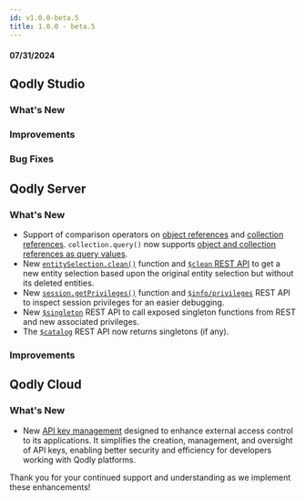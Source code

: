 ```yaml
---
id: v1.0.0-beta.5
title: 1.0.0 - beta.5
---
```



#### 07/31/2024

## Qodly Studio

<h3> What's New </h3>

<h3>Improvements </h3>

<h3>Bug Fixes </h3>

## Qodly Server

<h3> What's New </h3>


- Support of comparison operators on [object references](../language/basics/lang-object.md#object-operators) and [collection references](../language/basics/lang-collection.md#collection-operators). `collection.query()` now supports [object and collection references as query values](../language/CollectionClass.md#object-or-collection-reference-as-value).
- New [`entitySelection.clean()`](../language/EntitySelectionClass.md#clean) function and [`$clean` REST API](../API/$clean.md) to get a new entity selection based upon the original entity selection but without its deleted entities.
- New [`session.getPrivileges()`](../language/SessionClass.md#getprivileges) function and [`$info/privileges`](../API/$info.md) REST API to inspect session privileges for an easier debugging.
- New [`$singleton`](../API/$singleton.md) REST API to call exposed singleton functions from REST and new associated privileges.
- The [`$catalog`](../API/$catalog.md) REST API now returns singletons (if any).




<h3>Improvements </h3>




## Qodly Cloud

<h3> What's New </h3>

- New [API key management](../cloud/api-key.md) designed to enhance external access control to its applications. It simplifies the creation, management, and oversight of API keys, enabling better security and efficiency for developers working with Qodly platforms.

Thank you for your continued support and understanding as we implement these enhancements!
